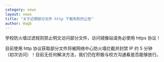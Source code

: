 ```yaml
---
category: news
layout: news
title: "关于近期部分文件 http 下载失败的公告"
author: Hagb
---
```


学校防火墙过滤规则禁止明文访问部分文件，访问镜像站请务必使用 https 协议！

目前使用 http 协议获取部分文件将被网络中心防火墙拦截并封禁 IP 约 5 分钟（初次访问）！目前无任何解决方法，我们仍在积极与校方沟通看是否能够放行。
